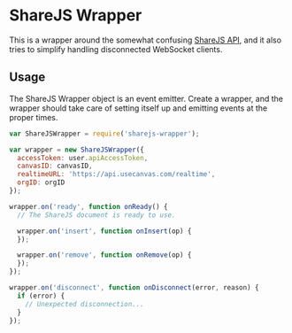 # ShareJS Wrapper

This is a wrapper around the somewhat confusing
[ShareJS API](https://github.com/share/ShareJS/tree/v0.7.40), and it also tries
to simplify handling disconnected WebSocket clients.

## Usage

The ShareJS Wrapper object is an event emitter. Create a wrapper, and the
wrapper should take care of setting itself up and emitting events at the proper
times.

```javascript
var ShareJSWrapper = require('sharejs-wrapper');

var wrapper = new ShareJSWrapper({
  accessToken: user.apiAccessToken,
  canvasID: canvasID,
  realtimeURL: 'https://api.usecanvas.com/realtime',
  orgID: orgID
});

wrapper.on('ready', function onReady() {
  // The ShareJS document is ready to use.

  wrapper.on('insert', function onInsert(op) {
  });

  wrapper.on('remove', function onRemove(op) {
  });
});

wrapper.on('disconnect', function onDisconnect(error, reason) {
  if (error) {
    // Unexpected disconnection...
  }
});
```
